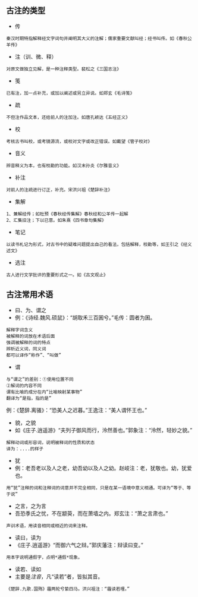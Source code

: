 


## 古注的类型
- 传
```
秦汉时期特指解释经文字词句并阐明其大义的注解；儒家重要文献叫经；经书叫传。如《春秋公羊传》
```
- 注（训、微、释）
```
对原文做独立见解，是一种注释类型。裴松之《三国志注》
```
- 笺
```
已有注，加一点补充，或加以阐述或另立异说。如郑玄《毛诗笺》
```
- 疏
```
不但注作品文本，还给前人的注加注。如唐孔颖达《五经正义》
```
- 校
```
考核古书叫校，或考镜源流，或校对文字或改正错误。如戴望《管子校对》
```
- 音义
```
辨音释义为本，也有校勘的功能。如汉末孙炎《尔雅音义》
```
- 补注
```
对前人的注疏进行订正，补充。宋洪兴祖《楚辞补注》
```
- 集解
```
1、兼解经传；如杜预《春秋经传集解》春秋经和公羊传一起解
2、汇集旧注；下以已意。如朱熹《四书章句集解》
```
- 笔记
```
以读书札记为形式，对古书中的疑难问题提出自己的看法，包括解释，校勘等，如王引之《经义述文》
```
- 选注
```
古人进行文学批评的重要形式之一。如《古文观止》
```
## 古注常用术语
- 曰、为、谓之
- 例：《诗经.魏风.硕鼠》：“胡取禾三百囷兮。”毛传：圆者为囷。
```
解释字词含义
被解释的词放在术语后面
强调被解释的词的特点
辨析近义词，同义词
都可以译作“称作”、“叫做”
```
- 谓
```
与“谓之”的差别：①使用位置不同
②解词的内容不同
谓有比喻的成分在内“比喻映射某事物”
翻译为“是指，指的是”
```
例：《楚辞.离骚》：“恐美人之迟暮。”王逸注：“美人谓怀王也。”
- 貌，之貌
- 如《庄子.逍遥游》“夫列子御风而行，泠然善也。”郭象注：“泠然，轻妙之貌。”
```
解释动词或形容词，说明被释词的性质和状态
译为：....的样子
```
- 犹
- 例：老吾老以及人之老，幼吾幼以及人之幼。赵岐注：老，犹敬也。幼，犹爱也。
```
用“犹”注释的词和注释词的词意并不完全相同，只是在某一语境中意义相通。可译为“等于、等于说”
```
- 之言，之为言
- 吾恐季氏之忧，不在颛萸，而在萧墙之内。郑玄注：“萧之言肃也。”
```
声训术语，用读音相同或相近的词来注释。
```
- 读曰，读为
- 《庄子.逍遥游》“而御六气之辩。”郭庆藩注：辩读曰变。”
```
用本字说明通假字，点明*通假*现象。
```
- 读若、读如
- 主要是*注音*，凡“读若”者，皆拟其音。
```
《楚辞.九歌.国殇》霾两轮兮絷四马。洪兴祖注：“霾读若埋。”
```
